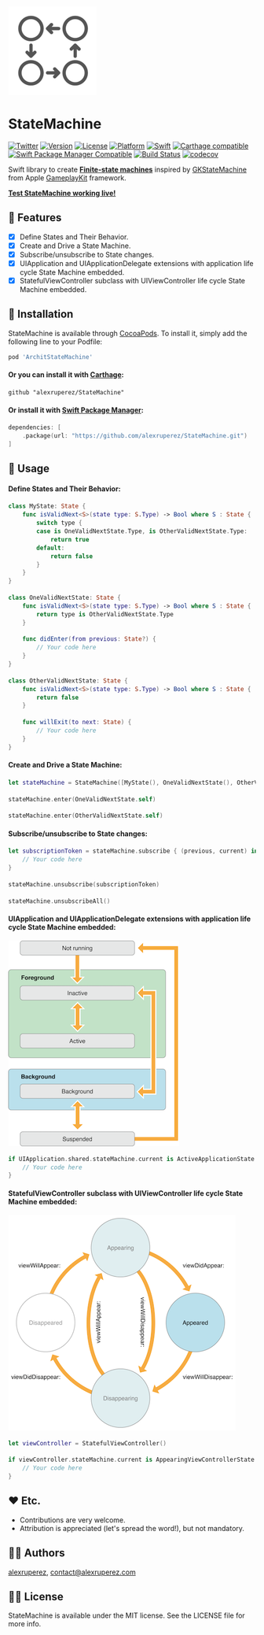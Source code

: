 ![StateMachine](https://raw.githubusercontent.com/alexruperez/StateMachine/master/Logo.png)
# StateMachine

[![Twitter](https://img.shields.io/badge/contact-@alexruperez-0FABFF.svg?style=flat)](http://twitter.com/alexruperez)
[![Version](https://img.shields.io/cocoapods/v/ArchitStateMachine.svg?style=flat)](http://cocoapods.org/pods/ArchitStateMachine)
[![License](https://img.shields.io/cocoapods/l/ArchitStateMachine.svg?style=flat)](http://cocoapods.org/pods/ArchitStateMachine)
[![Platform](https://img.shields.io/cocoapods/p/ArchitStateMachine.svg?style=flat)](http://cocoapods.org/pods/ArchitStateMachine)
[![Swift](https://img.shields.io/badge/Swift-4-orange.svg?style=flat)](https://swift.org)
[![Carthage compatible](https://img.shields.io/badge/Carthage-compatible-4BC51D.svg?style=flat)](https://github.com/Carthage/Carthage)
[![Swift Package Manager Compatible](https://img.shields.io/badge/Swift%20Package%20Manager-compatible-4BC51D.svg?style=flat)](https://github.com/apple/swift-package-manager)
[![Build Status](https://travis-ci.org/alexruperez/StateMachine.svg?branch=master)](https://travis-ci.org/alexruperez/StateMachine)
[![codecov](https://codecov.io/gh/alexruperez/StateMachine/branch/master/graph/badge.svg)](https://codecov.io/gh/alexruperez/StateMachine)

Swift library to create [**Finite-state machines**](https://en.wikipedia.org/wiki/Finite-state_machine) inspired by [GKStateMachine](https://developer.apple.com/documentation/gameplaykit/gkstatemachine) from Apple [GameplayKit](https://developer.apple.com/library/content/documentation/General/Conceptual/GameplayKit_Guide/StateMachine.html) framework.

[**Test StateMachine working live!**](https://appetize.io/app/1rzk2knb6927f4m08vpjtg4mmr?device=iphone8&scale=75&orientation=landscape&osVersion=11.1&deviceColor=black)

## 🌟 Features

- [x] Define States and Their Behavior.
- [x] Create and Drive a State Machine.
- [x] Subscribe/unsubscribe to State changes.
- [x] UIApplication and UIApplicationDelegate extensions with application life cycle State Machine embedded.
- [x] StatefulViewController subclass with UIViewController life cycle State Machine embedded.

## 📲 Installation

StateMachine is available through [CocoaPods](http://cocoapods.org). To install
it, simply add the following line to your Podfile:

```ruby
pod 'ArchitStateMachine'
```

#### Or you can install it with [Carthage](https://github.com/Carthage/Carthage):

```ogdl
github "alexruperez/StateMachine"
```

#### Or install it with [Swift Package Manager](https://swift.org/package-manager/):

```swift
dependencies: [
    .package(url: "https://github.com/alexruperez/StateMachine.git")
]
```

## 🐒 Usage

#### Define States and Their Behavior:

```swift
class MyState: State {
    func isValidNext<S>(state type: S.Type) -> Bool where S : State {
        switch type {
        case is OneValidNextState.Type, is OtherValidNextState.Type:
            return true
        default:
            return false
        }
    }
}

class OneValidNextState: State {
    func isValidNext<S>(state type: S.Type) -> Bool where S : State {
        return type is OtherValidNextState.Type
    }

    func didEnter(from previous: State?) {
        // Your code here
    }
}

class OtherValidNextState: State {
    func isValidNext<S>(state type: S.Type) -> Bool where S : State {
        return false
    }

    func willExit(to next: State) {
        // Your code here
    }
}
```

#### Create and Drive a State Machine:

```swift
let stateMachine = StateMachine([MyState(), OneValidNextState(), OtherValidNextState()])

stateMachine.enter(OneValidNextState.self)

stateMachine.enter(OtherValidNextState.self)
```

#### Subscribe/unsubscribe to State changes:

```swift
let subscriptionToken = stateMachine.subscribe { (previous, current) in
    // Your code here
}

stateMachine.unsubscribe(subscriptionToken)

stateMachine.unsubscribeAll()
```

#### UIApplication and UIApplicationDelegate extensions with application life cycle State Machine embedded:

![UIApplication](https://raw.githubusercontent.com/alexruperez/StateMachine/master/UIApplication.png)

```swift
if UIApplication.shared.stateMachine.current is ActiveApplicationState {
    // Your code here
}
```

#### StatefulViewController subclass with UIViewController life cycle State Machine embedded:

![StatefulViewController](https://raw.githubusercontent.com/alexruperez/StateMachine/master/StatefulViewController.png)

```swift
let viewController = StatefulViewController()

if viewController.stateMachine.current is AppearingViewControllerState {
    // Your code here
}
```

## ❤️ Etc.

* Contributions are very welcome.
* Attribution is appreciated (let's spread the word!), but not mandatory.

## 👨‍💻 Authors

[alexruperez](https://github.com/alexruperez), contact@alexruperez.com

## 👮‍♂️ License

StateMachine is available under the MIT license. See the LICENSE file for more info.
